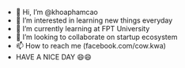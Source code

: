 - 👋 Hi, I’m @khoaphamcao
- 👀 I’m interested in learning new things everyday
- 🌱 I’m currently learning at FPT University
- 💞️ I’m looking to collaborate on startup ecosystem
- 📫 How to reach me (facebook.com/cow.kwa)
- HAVE A NICE DAY 😄😄

<!---
khoaphamcao/khoaphamcao is a ✨ special ✨ repository because its `README.md` (this file) appears on your GitHub profile.
You can click the Preview link to take a look at your changes.
--->

